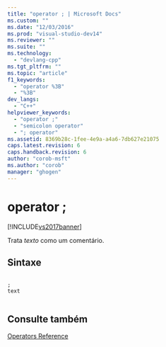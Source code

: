 ```yaml
---
title: "operator ; | Microsoft Docs"
ms.custom: ""
ms.date: "12/03/2016"
ms.prod: "visual-studio-dev14"
ms.reviewer: ""
ms.suite: ""
ms.technology: 
  - "devlang-cpp"
ms.tgt_pltfrm: ""
ms.topic: "article"
f1_keywords: 
  - "operator %3B"
  - "%3B"
dev_langs: 
  - "C++"
helpviewer_keywords: 
  - "operator ;"
  - "semicolon operator"
  - "; operator"
ms.assetid: 8369b28c-1fee-4e9a-a4a6-7db627e21075
caps.latest.revision: 6
caps.handback.revision: 6
author: "corob-msft"
ms.author: "corob"
manager: "ghogen"
---
```

# operator ;
[!INCLUDE[vs2017banner](../../assembler/inline/includes/vs2017banner.md)]

Trata  *texto* como um comentário.  
  
## Sintaxe  
  
```  
  
;  
text  
  
```  
  
## Consulte também  
 [Operators Reference](../Topic/Operators%20Reference.md)